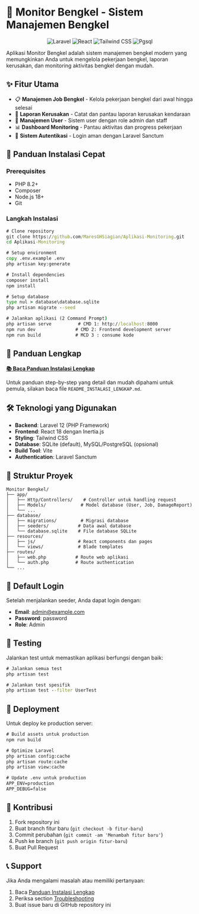 # 🔧 Monitor Bengkel - Sistem Manajemen Bengkel

<p align="center">
  <img src="https://img.shields.io/badge/Laravel-FF2D20?style=for-the-badge&logo=laravel&logoColor=white" alt="Laravel">
  <img src="https://img.shields.io/badge/React-20232A?style=for-the-badge&logo=react&logoColor=61DAFB" alt="React">
  <img src="https://img.shields.io/badge/Tailwind_CSS-38B2AC?style=for-the-badge&logo=tailwind-css&logoColor=white" alt="Tailwind CSS">
  <img src="https://img.shields.io/badge/SQLite-07405E?style=for-the-badge&logo=sqlite&logoColor=white" alt="Pgsql">
</p>

Aplikasi Monitor Bengkel adalah sistem manajemen bengkel modern yang memungkinkan Anda untuk mengelola pekerjaan bengkel, laporan kerusakan, dan monitoring aktivitas bengkel dengan mudah.

## ✨ Fitur Utama

-   📋 **Manajemen Job Bengkel** - Kelola pekerjaan bengkel dari awal hingga selesai
-   🔧 **Laporan Kerusakan** - Catat dan pantau laporan kerusakan kendaraan
-   👥 **Manajemen User** - Sistem user dengan role admin dan staff
-   📊 **Dashboard Monitoring** - Pantau aktivitas dan progress pekerjaan
-   🔐 **Sistem Autentikasi** - Login aman dengan Laravel Sanctum

## 🚀 Panduan Instalasi Cepat

### Prerequisites

-   PHP 8.2+
-   Composer
-   Node.js 18+
-   Git

### Langkah Instalasi

```cmd
# Clone repository
git clone https://github.com/MaresGHSiagian/Aplikasi-Monitoring.git
cd Aplikasi-Monitoring

# Setup environment
copy .env.example .env
php artisan key:generate

# Install dependencies
composer install
npm install

# Setup database
type nul > database\database.sqlite
php artisan migrate --seed

# Jalankan aplikasi (2 Command Prompt)
php artisan serve          # CMD 1: http://localhost:8000
npm run dev               # CMD 2: Frontend development server
npm run build             # MCD 3 : consume kode
```

## 📖 Panduan Lengkap

**[📚 Baca Panduan Instalasi Lengkap](README_INSTALASI_LENGKAP.md)**

Untuk panduan step-by-step yang detail dan mudah dipahami untuk pemula, silakan baca file `README_INSTALASI_LENGKAP.md`.

## 🛠️ Teknologi yang Digunakan

-   **Backend**: Laravel 12 (PHP Framework)
-   **Frontend**: React 18 dengan Inertia.js
-   **Styling**: Tailwind CSS
-   **Database**: SQLite (default), MySQL/PostgreSQL (opsional)
-   **Build Tool**: Vite
-   **Authentication**: Laravel Sanctum

## 📁 Struktur Proyek

```
Monitor Bengkel/
├── app/
│   ├── Http/Controllers/    # Controller untuk handling request
│   ├── Models/             # Model database (User, Job, DamageReport)
│   └── ...
├── database/
│   ├── migrations/         # Migrasi database
│   ├── seeders/           # Data awal database
│   └── database.sqlite    # File database SQLite
├── resources/
│   ├── js/                # React components dan pages
│   └── views/             # Blade templates
├── routes/
│   ├── web.php           # Route web aplikasi
│   └── auth.php          # Route authentication
└── ...
```

## 🔐 Default Login

Setelah menjalankan seeder, Anda dapat login dengan:

-   **Email**: admin@example.com
-   **Password**: password
-   **Role**: Admin

## 🧪 Testing

Jalankan test untuk memastikan aplikasi berfungsi dengan baik:

```cmd
# Jalankan semua test
php artisan test

# Jalankan test spesifik
php artisan test --filter UserTest
```

## 🚀 Deployment

Untuk deploy ke production server:

```cmd
# Build assets untuk production
npm run build

# Optimize Laravel
php artisan config:cache
php artisan route:cache
php artisan view:cache

# Update .env untuk production
APP_ENV=production
APP_DEBUG=false
```

## 🤝 Kontribusi

1. Fork repository ini
2. Buat branch fitur baru (`git checkout -b fitur-baru`)
3. Commit perubahan (`git commit -am 'Menambah fitur baru'`)
4. Push ke branch (`git push origin fitur-baru`)
5. Buat Pull Request

## 📞 Support

Jika Anda mengalami masalah atau memiliki pertanyaan:

1. Baca [Panduan Instalasi Lengkap](README_INSTALASI_LENGKAP.md)
2. Periksa section [Troubleshooting](README_INSTALASI_LENGKAP.md#troubleshooting)
3. Buat issue baru di GitHub repository ini
